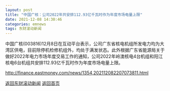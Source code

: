 ```yaml
---
layout: post
title: "中国广核：公司2022年共安排112.93亿千瓦时作为年度市场电量上限"
date: 2021-12-08 14:30:46
categories: emnews
tags: 东财滚动新闻
---
```


中国广核(003816)12月8日在互动平台表示，公司广东省核电机组所发电力均为大湾区供电，目前除停机检修机组外，均处于满发状态。此外根据广东省能源局关于做好2022年电力市场年度交易工作的通知，公司2022年岭澳核电4台机组和阳江核电6台机组共安排112.93亿千瓦时作为年度市场电量上限。

<http://finance.eastmoney.com/news/1354,202112082207073811.html>

[返回东财滚动新闻](//finews.zning.me/emnews/)
[返回首页](//finews.zning.me/)